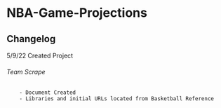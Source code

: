 # NBA-Game-Projections

## Changelog
   
   5/9/22 
   Created Project
   
   ###### Team Scrape
        - Document Created
        - Libraries and initial URLs located from Basketball Reference
        
    
   
   
   
